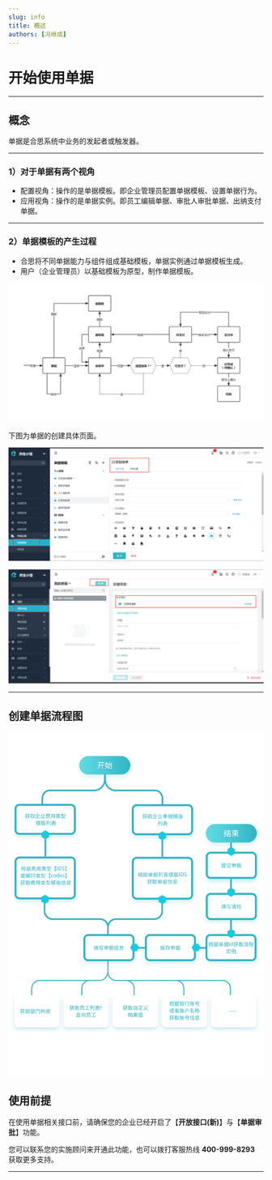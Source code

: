 ```yaml
---
slug: info
title: 概述
authors: [冯继成]
---
```


# 开始使用单据

---
## 概念

单据是合思系统中业务的发起者或触发器。

---
### 1）对于单据有两个视角

- 配置视角：操作的是单据模板。即企业管理员配置单据模板、设置单据行为。
- 应用视角：操作的是单据实例。即员工编辑单据、审批人审批单据、出纳支付单据。

---

### 2）单据模板的产生过程

- 合思将不同单据能力与组件组成基础模板，单据实例通过单据模板生成。
- 用户（企业管理员）以基础模板为原型，制作单据模板。

![image](images/单据生命周期-新.png)

下图为单据的创建具体页面。

![image](images/单据模板.png)

![image](images/单据创建.png)

---

## 创建单据流程图

![image](images/mind.svg)

## 使用前提
在使用单据相关接口前，请确保您的企业已经开启了【**开放接口(新)**】与【**单据审批**】功能。

您可以联系您的实施顾问来开通此功能，也可以拨打客服热线 **400-999-8293** 获取更多支持。

---


























